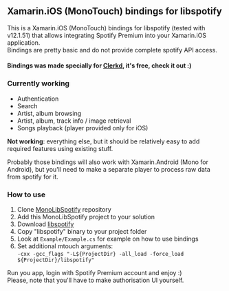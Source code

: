 ## Xamarin.iOS (MonoTouch) bindings for libspotify

This is a Xamarin.iOS (MonoTouch) bindings for libspotify (tested with v12.1.51) that allows integrating Spotify Premium into your Xamarin.iOS application.  
Bindings are pretty basic and do not provide complete spotify API access.  

#### Bindings was made specially for [Clerkd](http://clerkd.com), it's free, check it out :)

### Currently working
- Authentication  
- Search  
- Artist, album browsing  
- Artist, album, track info / image retrieval  
- Songs playback (player provided only for iOS)  

**Not working**: everything else, but it should be relatively easy to add required features using existing stuff.
  
Probably those bindings will also work with Xamarin.Android (Mono for Android), but you'll need to make a separate player to process raw data from spotify for it.  
  
### How to use
1. Clone [MonoLibSpotify](github.com/clerkd/monolibspotify) repository
2. Add this MonoLibSpotify project to your solution
3. Download [libspotify](https://developer.spotify.com/technologies/libspotify/)
4. Copy  "libspotify" binary to your project folder
5. Look at `Example/Example.cs` for example on how to use bindings
6. Set additional mtouch arguments:  
```-cxx -gcc_flags "-L${ProjectDir} -all_load -force_load ${ProjectDir}/libspotify"```

Run you app, login with Spotify Premium account and enjoy :)  
Please, note that you'll have to make authorisation UI yourself.  
